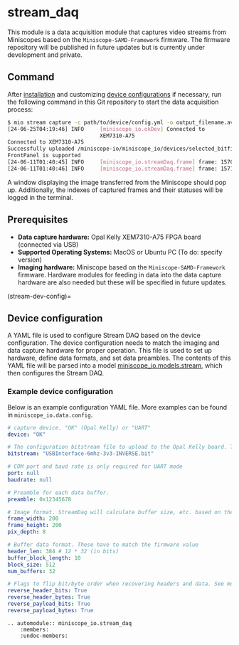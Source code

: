 # stream_daq
This module is a data acquisition module that captures video streams from Miniscopes based on the `Miniscope-SAMD-Framework` firmware. The firmware repository will be published in future updates but is currently under development and private.

## Command
After [installation](../guide/installation.md) and customizing [device configurations](stream-dev-config) if necessary, run the following command in this Git repository to start the data acquisition process:
```bash
$ mio stream capture -c path/to/device/config.yml -o output_filename.avi
[24-06-25T04:19:46] INFO     [miniscope_io.okDev] Connected to           opalkelly.py:34
                             XEM7310-A75
Connected to XEM7310-A75
Successfully uploaded /miniscope-io/miniscope_io/devices/selected_bitfile.bit
FrontPanel is supported
[24-06-11T01:40:45] INFO     [miniscope_io.streamDaq.frame] frame: 1570, bits lost: 0                                    stream_daq.py:524
[24-06-11T01:40:46] INFO     [miniscope_io.streamDaq.frame] frame: 1571, bits lost: 0                                    stream_daq.py:524
```
A window displaying the image transferred from the Miniscope should pop up. Additionally, the indexes of captured frames and their statuses will be logged in the terminal.

## Prerequisites
- **Data capture hardware:** Opal Kelly XEM7310-A75 FPGA board (connected via USB)
- **Supported Operating Systems:** MacOS or Ubuntu PC (To do: specify version)
- **Imaging hardware:** Miniscope based on the `Miniscope-SAMD-Framework` firmware. Hardware modules for feeding in data into the data capture hardware are also needed but these will be specified in future updates.

(stream-dev-config)=
## Device configuration
A YAML file is used to configure Stream DAQ based on the device configuration. The device configuration needs to match the imaging and data capture hardware for proper operation. This file is used to set up hardware, define data formats, and set data preambles. The contents of this YAML file will be parsed into a model [miniscope_io.models.stream](../api/models/stream.md), which then configures the Stream DAQ.

### Example device configuration
Below is an example configuration YAML file. More examples can be found in `miniscope_io.data.config`.

```yaml
# capture device. "OK" (Opal Kelly) or "UART"
device: "OK"

# The configuration bitstream file to upload to the Opal Kelly board. This uploads a Manchester decoder HDL and different bitstream files are required to configure different data rates and bit polarity. This is a binary file synthesized using Vivado, and details for generating this file will be provided in later updates.
bitstream: "USBInterface-6mhz-3v3-INVERSE.bit"

# COM port and baud rate is only required for UART mode
port: null
baudrate: null

# Preamble for each data buffer.
preamble: 0x12345678

# Image format. StreamDaq will calculate buffer size, etc. based on these parameters
frame_width: 200
frame_height: 200
pix_depth: 8

# Buffer data format. These have to match the firmware value
header_len: 384 # 12 * 32 (in bits)
buffer_block_length: 10
block_size: 512
num_buffers: 32

# Flags to flip bit/byte order when recovering headers and data. See model document for details.
reverse_header_bits: True
reverse_header_bytes: True
reverse_payload_bits: True
reverse_payload_bytes: True

```

```{eval-rst}
.. automodule:: miniscope_io.stream_daq
    :members:
    :undoc-members:
```